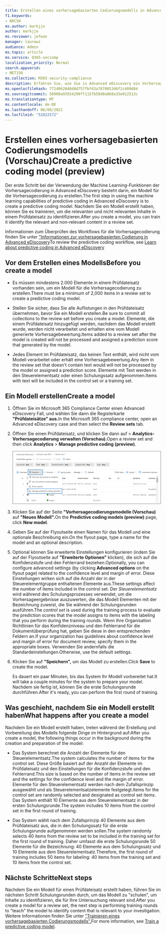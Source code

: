 ```yaml
---
title: Erstellen eines vorhersagebasierten Codierungsmodells in Advanced eDiscovery
f1.keywords:
- NOCSH
ms.author: markjjo
author: markjjo
ms.reviewer: jefwan
manager: laurawi
audience: Admin
ms.topic: article
ms.service: O365-seccomp
localization_priority: Normal
search.appverid:
- MET150
ms.collection: M365-security-compliance
description: Erfahren Sie, wie Sie in Advanced eDiscovery ein Vorhersagecodierungsmodell erstellen. Dies ist der erste Schritt bei der Verwendung der Machine Learning-Funktionen in Advanced eDiscovery, mit denen Sie relevante und nicht relevante Inhalte in einem Prüfdateisatz identifizieren können.
ms.openlocfilehash: 7724062848d8d757fbfd3a7870853d6f2c409d84
ms.sourcegitcommit: 50908a93554290ff1157b58d0a868a33e012513c
ms.translationtype: MT
ms.contentlocale: de-DE
ms.lasthandoff: 06/08/2021
ms.locfileid: "52822572"
---
```

# <a name="create-a-predictive-coding-model-preview"></a><span data-ttu-id="a510a-104">Erstellen eines vorhersagebasierten Codierungsmodells (Vorschau)</span><span class="sxs-lookup"><span data-stu-id="a510a-104">Create a predictive coding model (preview)</span></span>

<span data-ttu-id="a510a-105">Der erste Schritt bei der Verwendung der Machine Learning-Funktionen der Vorhersagecodierung in Advanced eDiscovery besteht darin, ein Modell für die Vorhersagecodierung zu erstellen.</span><span class="sxs-lookup"><span data-stu-id="a510a-105">The first step in using the machine learning capabilities of predictive coding in Advanced eDiscovery is to create a predictive coding model.</span></span> <span data-ttu-id="a510a-106">Nachdem Sie ein Modell erstellt haben, können Sie es trainieren, um die relevanten und nicht relevanten Inhalte in einem Prüfdateisatz zu identifizieren.</span><span class="sxs-lookup"><span data-stu-id="a510a-106">After you create a model, you can train it identify the relevant and non-relevant content in a review set.</span></span>

<span data-ttu-id="a510a-107">Informationen zum Überprüfen des Workflows für die Vorhersagecodierung finden Sie unter ["Informationen zur vorhersagebasierten Codierung in Advanced eDiscovery](predictive-coding-overview.md#the-predictive-coding-workflow)</span><span class="sxs-lookup"><span data-stu-id="a510a-107">To review the predictive coding workflow, see [Learn about predictive coding in Advanced eDiscovery ](predictive-coding-overview.md#the-predictive-coding-workflow)</span></span>

## <a name="before-you-create-a-model"></a><span data-ttu-id="a510a-108">Vor dem Erstellen eines Modells</span><span class="sxs-lookup"><span data-stu-id="a510a-108">Before you create a model</span></span>

- <span data-ttu-id="a510a-109">Es müssen mindestens 2.000 Elemente in einem Prüfdateisatz vorhanden sein, um ein Modell für die Vorhersagecodierung zu erstellen.</span><span class="sxs-lookup"><span data-stu-id="a510a-109">There must be a minimum of 2,000 items in a review set to create a predictive coding model.</span></span>

- <span data-ttu-id="a510a-110">Stellen Sie sicher, dass Sie alle Auflistungen in den Prüfdateisatz übernehmen, bevor Sie ein Modell erstellen.</span><span class="sxs-lookup"><span data-stu-id="a510a-110">Be sure to commit all collections to the review set before you create a model.</span></span> <span data-ttu-id="a510a-111">Elemente, die einem Prüfdateisatz hinzugefügt werden, nachdem das Modell erstellt wurde, werden nicht verarbeitet und erhalten eine vom Modell generierte Vorhersagebewertung.</span><span class="sxs-lookup"><span data-stu-id="a510a-111">Items added to a review set after the model is created will not be processed and assigned a prediction score that generated by the model.</span></span>

- <span data-ttu-id="a510a-112">Jedes Element im Prüfdateisatz, das keinen Text enthält, wird nicht vom Modell verarbeitet oder erhält eine Vorhersagebewertung.</span><span class="sxs-lookup"><span data-stu-id="a510a-112">Any item in the review set that doesn't contain text would will not be processed by the model or assigned a prediction score.</span></span> <span data-ttu-id="a510a-113">Elemente mit Text werden in den Steuerelementsatz oder einen Schulungssatz aufgenommen.</span><span class="sxs-lookup"><span data-stu-id="a510a-113">Items with text will be included in the control set or a training set.</span></span>

## <a name="create-a-model"></a><span data-ttu-id="a510a-114">Ein Modell erstellen</span><span class="sxs-lookup"><span data-stu-id="a510a-114">Create a model</span></span>

1. <span data-ttu-id="a510a-115">Öffnen Sie im Microsoft 365 Compliance Center einen Advanced eDiscovery Fall, und wählen Sie dann die Registerkarte **"Prüfdateisätze" aus.**</span><span class="sxs-lookup"><span data-stu-id="a510a-115">In the Microsoft 365 compliance center, open an Advanced eDiscovery case and then select the **Review sets** tab.</span></span>

2. <span data-ttu-id="a510a-116">Öffnen Sie einen Prüfdateisatz, und klicken Sie dann auf   >  **Analytics-Vorhersagecodierung verwalten (Vorschau).**</span><span class="sxs-lookup"><span data-stu-id="a510a-116">Open a review set and then click **Analytics** > **Manage predictive coding (preview)**.</span></span>

   ![Klicken Sie im Prüfdateisatz auf das Dropdownmenü "Analysieren", um zur Seite "Vorhersagecodierung" zu wechseln.](..\media\ManagePredictiveCoding.png)

3. <span data-ttu-id="a510a-118">Klicken Sie auf der Seite **"Vorhersagecodierungsmodelle (Vorschau)** auf **"Neues Modell".**</span><span class="sxs-lookup"><span data-stu-id="a510a-118">On the **Predictive coding models (preview)** page, click **New model**.</span></span>

4. <span data-ttu-id="a510a-119">Geben Sie auf der Flyoutseite einen Namen für das Modell und eine optionale Beschreibung ein.</span><span class="sxs-lookup"><span data-stu-id="a510a-119">On the flyout page, type a name for the model and an optional description.</span></span>

5. <span data-ttu-id="a510a-120">Optional können Sie erweiterte Einstellungen konfigurieren (indem Sie auf der Flyoutseite auf **"Erweiterte Optionen"** klicken), die sich auf die Konfidenzstufe und den Fehlerrand beziehen.</span><span class="sxs-lookup"><span data-stu-id="a510a-120">Optionally, you can configure advanced settings (by clicking **Advanced options** on the flyout page) related to the confidence level and margin of error.</span></span> <span data-ttu-id="a510a-121">Diese Einstellungen wirken sich auf die Anzahl der in der Steuerelementgruppe enthaltenen Elemente aus.</span><span class="sxs-lookup"><span data-stu-id="a510a-121">These settings affect the number of items included in the control set.</span></span> <span data-ttu-id="a510a-122">Der *Steuerelementsatz* wird während des Schulungsprozesses verwendet, um die Vorhersageergebnisse auszuwerten, die das Modell Elementen mit der Bezeichnung zuweist, die Sie während der Schulungsrunden ausführen.</span><span class="sxs-lookup"><span data-stu-id="a510a-122">The *control set* is used during the training process to evaluate the prediction scores that the model assigns to items with the labeling that you perform during the training rounds.</span></span> <span data-ttu-id="a510a-123">Wenn Ihre Organisation Richtlinien für das Konfidenzniveau und den Fehlerrand für die Dokumentüberprüfung hat, geben Sie diese in den entsprechenden Feldern an.</span><span class="sxs-lookup"><span data-stu-id="a510a-123">If your organization has guidelines about confidence level and margin of error for document review, specify them in the appropriate boxes.</span></span> <span data-ttu-id="a510a-124">Verwenden Sie andernfalls die Standardeinstellungen.</span><span class="sxs-lookup"><span data-stu-id="a510a-124">Otherwise, use the default settings.</span></span>

6. <span data-ttu-id="a510a-125">Klicken Sie auf **"Speichern",** um das Modell zu erstellen.</span><span class="sxs-lookup"><span data-stu-id="a510a-125">Click **Save** to create the model.</span></span>

   <span data-ttu-id="a510a-126">Es dauert ein paar Minuten, bis das System Ihr Modell vorbereitet hat.</span><span class="sxs-lookup"><span data-stu-id="a510a-126">It will take a couple minutes for the system to prepare your model.</span></span> <span data-ttu-id="a510a-127">Nachdem sie fertig ist, können Sie die erste Schulungsrunde durchführen.</span><span class="sxs-lookup"><span data-stu-id="a510a-127">After it's ready, you can perform the first round of training.</span></span>

## <a name="what-happens-after-you-create-a-model"></a><span data-ttu-id="a510a-128">Was geschieht, nachdem Sie ein Modell erstellt haben</span><span class="sxs-lookup"><span data-stu-id="a510a-128">What happens after you create a model</span></span>

<span data-ttu-id="a510a-129">Nachdem Sie ein Modell erstellt haben, treten während der Erstellung und Vorbereitung des Modells folgende Dinge im Hintergrund auf:</span><span class="sxs-lookup"><span data-stu-id="a510a-129">After you create a model, the following things occur in the background during the creation and preparation of the model:</span></span>

- <span data-ttu-id="a510a-130">Das System berechnet die Anzahl der Elemente für den Steuerelementsatz.</span><span class="sxs-lookup"><span data-stu-id="a510a-130">The system calculates the number of items for the control set.</span></span> <span data-ttu-id="a510a-131">Diese Größe basiert auf der Anzahl der Elemente im Prüfdateisatz und den Einstellungen für die Konfidenzstufe und den Fehlerrand.</span><span class="sxs-lookup"><span data-stu-id="a510a-131">This size is based on the number of items in the review set and the settings for the confidence level and the margin of error.</span></span> <span data-ttu-id="a510a-132">Elemente für den Steuerelementsatz werden nach dem Zufallsprinzip ausgewählt und als Steuerelementsatzelemente festgelegt.</span><span class="sxs-lookup"><span data-stu-id="a510a-132">Items for the control set are randomly selected and designated as control set items.</span></span> <span data-ttu-id="a510a-133">Das System enthält 10 Elemente aus dem Steuerelementsatz in der ersten Schulungsrunde.</span><span class="sxs-lookup"><span data-stu-id="a510a-133">The system includes 10 items from the control set in the first round of training.</span></span>

- <span data-ttu-id="a510a-134">Das System wählt nach dem Zufallsprinzip 40 Elemente aus dem Prüfdateisatz aus, die in den Schulungssatz für die erste Schulungsrunde aufgenommen werden sollen.</span><span class="sxs-lookup"><span data-stu-id="a510a-134">The system randomly selects 40 items from the review set to be included in the training set for the first round of training.</span></span> <span data-ttu-id="a510a-135">Daher umfasst die erste Schulungsrunde 50 Elemente für die Bezeichnung: 40 Elemente aus dem Schulungssatz und 10 Elemente aus dem Steuerelementsatz.</span><span class="sxs-lookup"><span data-stu-id="a510a-135">Therefore, the first round of training includes 50 items for labeling: 40 items from the training set and 10 items from the control set.</span></span>

## <a name="next-steps"></a><span data-ttu-id="a510a-136">Nächste Schritte</span><span class="sxs-lookup"><span data-stu-id="a510a-136">Next steps</span></span>

<span data-ttu-id="a510a-137">Nachdem Sie ein Modell für einen Prüfdateisatz erstellt haben, führen Sie im nächsten Schritt Schulungsrunden durch, um das Modell zu "schulen", um Inhalte zu identifizieren, die für Ihre Untersuchung relevant sind.</span><span class="sxs-lookup"><span data-stu-id="a510a-137">After you create a model for a review set, the next step is performing training rounds to "teach" the model to identify content that is relevant to your investigation.</span></span> <span data-ttu-id="a510a-138">Weitere Informationen finden Sie unter ["Trainieren eines vorhersagebasierten Codierungsmodells".](predictive-coding-train-model.md)</span><span class="sxs-lookup"><span data-stu-id="a510a-138">For more information, see [Train a predictive coding model](predictive-coding-train-model.md).</span></span>
